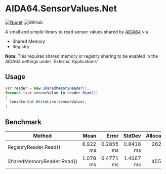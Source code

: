# AIDA64.SensorValues.Net

[![Nuget](https://img.shields.io/nuget/v/AIDA64.SensorValues.Net?style=flat-square)](https://www.nuget.org/packages/AIDA64.SensorValues.Net)
![GitHub](https://img.shields.io/github/license/Seraksab/AIDA64.SensorValues.Net)

A small and simple library to read sensor values shared by [AIDA64](https://www.aida64.com/) via

- Shared Memory
- Registry

**Note**: This requires shared memory or registry sharing to be enabled in the AIDA64 settings under 'External
Applications'

## Usage

```csharp
var reader = new SharedMemoryReader();
foreach (var sensorValue in reader.Read())
{
  Console.Out.WriteLine(sensorValue);
}
```

## Benchmark

| Method                    |     Mean |     Error |    StdDev | Allocated |
|---------------------------|---------:|----------:|----------:|----------:|
| RegistryReader.Read()     | 6.922 ms | 0.2855 ms | 0.8418 ms | 262.16 KB |
| SharedMemoryReader.Read() | 1.078 ms | 0.4771 ms | 1.4067 ms |    455 KB |
